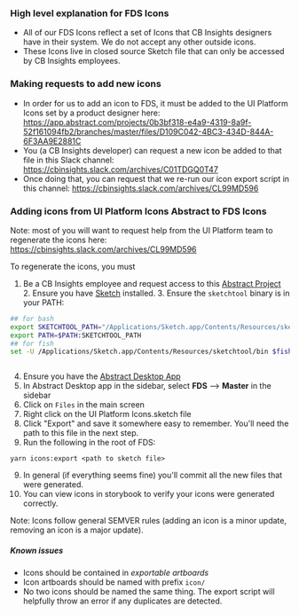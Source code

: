 ### High level explanation for FDS Icons

- All of our FDS Icons reflect a set of Icons that CB Insights designers have in their system. We do not accept any other outside icons.
- These Icons live in closed source Sketch file that can only be accessed by CB Insights employees.

### Making requests to add new icons

- In order for us to add an icon to FDS, it must be added to the UI Platform Icons set by a product designer here: https://app.abstract.com/projects/0b3bf318-e4a9-4319-8a9f-52f161094fb2/branches/master/files/D109C042-4BC3-434D-844A-6F3AA9E2881C
- You (a CB Insights developer) can request a new icon be added to that file in this Slack channel: https://cbinsights.slack.com/archives/C01TDGQ0T47
- Once doing that, you can request that we re-run our icon export script in this channel: https://cbinsights.slack.com/archives/CL99MD596

### Adding icons from UI Platform Icons Abstract to FDS Icons

Note: most of you will want to request help from the UI Platform team to regenerate the icons here: https://cbinsights.slack.com/archives/CL99MD596

To regenerate the icons, you must

1. Be a CB Insights employee and request access to this
   [Abstract Project](https://app.goabstract.com/organizations/0bd48624-8826-4447-a082-1957932b89b8/projects) 2. Ensure you have [Sketch](https://www.sketchapp.com/) installed. 3. Ensure the `sketchtool` binary is in your PATH:

```bash
## for bash
export SKETCHTOOL_PATH="/Applications/Sketch.app/Contents/Resources/sketchtool/bin"
export PATH=$PATH:SKETCHTOOL_PATH
## for fish
set -U /Applications/Sketch.app/Contents/Resources/sketchtool/bin $fish_user_paths
```

```bash

```

4. Ensure you have the [Abstract Desktop App](https://app.abstract.com/download)
5. In Abstract Desktop app in the sidebar, select **FDS** --> **Master** in the sidebar
6. Click on `Files` in the main screen
7. Right click on the UI Platform Icons.sketch file
8. Click "Export" and save it somewhere easy to remember. You'll need the path to this file in the next step.
9. Run the following in the root of FDS:

```
yarn icons:export <path to sketch file>
```

9. In general (if everything seems fine) you'll commit all the new files that were generated.
10. You can view icons in storybook to verify your icons were generated correctly.

Note: Icons follow general SEMVER rules (adding an icon is a minor update, removing an icon is a major update).

##### Known issues

- Icons should be contained in _exportable artboards_
- Icon artboards should be named with prefix `icon/`
- No two icons should be named the same thing. The export script will helpfully
  throw an error if any duplicates are detected.
